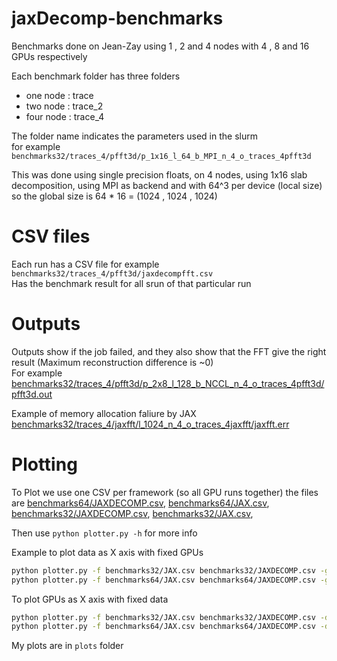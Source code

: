# jaxDecomp-benchmarks

Benchmarks done on Jean-Zay using 1 , 2 and 4 nodes with 4 , 8 and 16 GPUs respectively

Each benchmark folder has three folders

 - one node : trace
 - two node : trace_2
 - four node : trace_4

The folder name indicates the parameters used in the slurm\
for example `benchmarks32/traces_4/pfft3d/p_1x16_l_64_b_MPI_n_4_o_traces_4pfft3d`

This was done using single precision floats, on 4 nodes, using 1x16 slab decomposition, using MPI as backend and with 64^3 per device (local size) so the global size is 64 * 16 = (1024 , 1024 , 1024)

# CSV files

Each run has a CSV file for example `benchmarks32/traces_4/pfft3d/jaxdecompfft.csv`\
Has the benchmark result for all srun of that particular run

# Outputs

Outputs show if the job failed, and they also show that the FFT give the right result (Maximum reconstruction difference is ~0)\
For example [benchmarks32/traces_4/pfft3d/p_2x8_l_128_b_NCCL_n_4_o_traces_4pfft3d/pfft3d.out](benchmarks32/traces_4/pfft3d/p_2x8_l_128_b_NCCL_n_4_o_traces_4pfft3d/pfft3d.out)

Example of memory allocation faliure by JAX [benchmarks32/traces_4/jaxfft/l_1024_n_4_o_traces_4jaxfft/jaxfft.err](benchmarks32/traces_4/jaxfft/l_1024_n_4_o_traces_4jaxfft/jaxfft.err)


# Plotting

To Plot we use one CSV per framework (so all GPU runs together) the files are [benchmarks64/JAXDECOMP.csv](benchmarks64/JAXDECOMP.csv), [benchmarks64/JAX.csv](benchmarks64/JAX.csv), [benchmarks32/JAXDECOMP.csv](benchmarks32/JAXDECOMP.csv), [benchmarks32/JAX.csv](benchmarks32/JAX.csv),

Then use `python plotter.py -h` for more info

Example to plot data as X axis with fixed GPUs

```bash
python plotter.py -f benchmarks32/JAX.csv benchmarks32/JAXDECOMP.csv -g 4 8 16 32 -s JAX -fs 12 8 -nl -o plots/single_precision_gpus.png
python plotter.py -f benchmarks64/JAX.csv benchmarks64/JAXDECOMP.csv -g 4 8 16 32 -s JAX -fs 12 8 -nl -o plots/double_precision_gpus.png
```

To plot GPUs as X axis with fixed data

```bash
python plotter.py -f benchmarks32/JAX.csv benchmarks32/JAXDECOMP.csv -d 128 256 512 1024 2048 -s JAX -fs 14 12 -nl -o plots/single_precision_data.png
python plotter.py -f benchmarks64/JAX.csv benchmarks64/JAXDECOMP.csv -d 128 256 512 1024 2048 -s JAX -fs 14 12 -nl -o plots/double_precision_data.png
```

My plots are in `plots` folder
